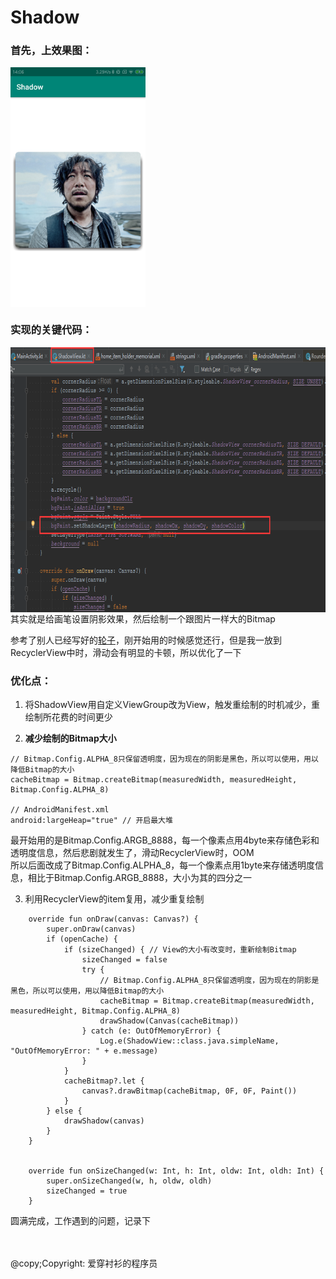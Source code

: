 # Shadow
### 首先，上效果图：<br/>
<img src="./img/shadow_effect_img.png" alt="" align=center height="384" width="216"/>
<br/>

### 实现的关键代码：
<img src="./img/shadow_point.png" align=center height="424" width="800"><br/>
其实就是给画笔设置阴影效果，然后绘制一个跟图片一样大的Bitmap

参考了别人已经写好的[轮子](https://github.com/loopeer/shadow)，刚开始用的时候感觉还行，但是我一放到RecyclerView中时，滑动会有明显的卡顿，所以优化了一下
### 优化点：
1. 将ShadowView用自定义ViewGroup改为View，触发重绘制的时机减少，重绘制所花费的时间更少<br/>

2. <b>减少绘制的Bitmap大小</b>
```
// Bitmap.Config.ALPHA_8只保留透明度，因为现在的阴影是黑色，所以可以使用，用以降低Bitmap的大小
cacheBitmap = Bitmap.createBitmap(measuredWidth, measuredHeight, Bitmap.Config.ALPHA_8)

// AndroidManifest.xml
android:largeHeap="true" // 开启最大堆
```
最开始用的是Bitmap.Config.ARGB_8888，每一个像素点用4byte来存储色彩和透明度信息，然后悲剧就发生了，滑动RecyclerView时，OOM<br/>
所以后面改成了Bitmap.Config.ALPHA_8，每一个像素点用1byte来存储透明度信息，相比于Bitmap.Config.ARGB_8888，大小为其的四分之一

3. 利用RecyclerView的item复用，减少重复绘制
```
    override fun onDraw(canvas: Canvas?) {
        super.onDraw(canvas)
        if (openCache) {
            if (sizeChanged) { // View的大小有改变时，重新绘制Bitmap
                sizeChanged = false
                try {
                    // Bitmap.Config.ALPHA_8只保留透明度，因为现在的阴影是黑色，所以可以使用，用以降低Bitmap的大小
                    cacheBitmap = Bitmap.createBitmap(measuredWidth, measuredHeight, Bitmap.Config.ALPHA_8)
                    drawShadow(Canvas(cacheBitmap))
                } catch (e: OutOfMemoryError) {
                    Log.e(ShadowView::class.java.simpleName, "OutOfMemoryError: " + e.message)
                }
            }
            cacheBitmap?.let {
                canvas?.drawBitmap(cacheBitmap, 0F, 0F, Paint())
            }
        } else {
            drawShadow(canvas)
        }
    }


    override fun onSizeChanged(w: Int, h: Int, oldw: Int, oldh: Int) {
        super.onSizeChanged(w, h, oldw, oldh)
        sizeChanged = true
    }
```

圆满完成，工作遇到的问题，记录下
<br/>
<br/>
<br/>

@copy;Copyright: 爱穿衬衫的程序员